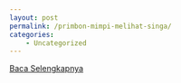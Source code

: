```yaml
---
layout: post
permalink: /primbon-mimpi-melihat-singa/
categories:
    - Uncategorized
---
```


[Baca Selengkapnya](/08)